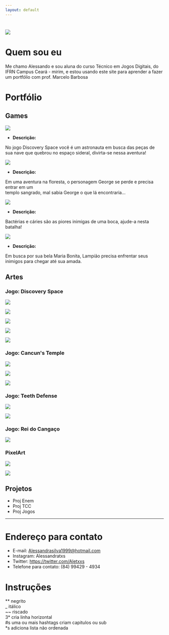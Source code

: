 ```yaml
---
layout: default
---
```

# ![](eupp.png) 

# Quem sou eu  
Me chamo Alessando e sou aluna do curso Técnico em Jogos Digitais, do IFRN Campus Ceará - mirim, e estou usando este site para   aprender a fazer um portfólio com prof. Marcelo Barbosa  

# Portfólio

## Games

[![](Discovery.png)](https://AlessandraTS.github.io/DiscoverySpace/)  

* **Descrição:**  

No jogo Discovery Space você é um astronauta em busca das peças de     
sua nave que quebrou no espaço sideral, divirta-se nessa aventura!  


[![](Cancuns.png)](https://AlessandraTS.github.io/CancunsTemple/)

* **Descrição:**  

Em uma aventura na floresta, o personagem George se perde e precisa entrar em um    
templo sangrado, mal sabia George o que lá encontraria...    


[![](TeethDefense.png)](https://alessandrats.github.io/TeethDefense/)

* **Descrição:**  

Bactérias e cáries são as piores inimigas de uma boca, ajude-a nesta batalha!  


[![](Cangaco.png)](https://alessandrats.github.io/O%20Rei%20do%20Cangaco/)

* **Descrição:**  

Em busca por sua bela Maria Bonita, Lampião precisa enfrentar seus     
inimigos para chegar até sua amada.  


## Artes

### Jogo: Discovery Space
![](Astronauta.png)

![](Et.png)

![](Planeta1.png)

![](Planeta2.png)

![](Planeta3.png)


### Jogo: Cancun's Temple
![](George.png)

![](Fauno.png)

![](Planta.png)


### Jogo: Teeth Defense
![](Dente.png)

![](Boca.png)


### Jogo: Rei do Cangaço 
![](Lampeao.png)


### PixelArt
![](MilhoG.png)

![](CenouraG.png)


## Projetos

* Proj Enem  
* Proj TCC  
* Proj Jogos  

* * *

# Endereço para contato
* E-mail:
 Alessandrasilva1999@hotmail.com 
* Instagram:
 Alessandratxs
* Twitter:
 https://twitter.com/Aletxxs
* Telefone para contato:
 (84) 99429 - 4934

# Instruções

** negrito  
_ itálico  
~~ riscado  
3* cria linha horizontal  
#s uma ou mais hashtags criam capitulos ou sub   
*s adiciona lista não ordenada  

